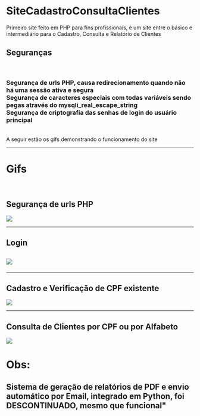 # SiteCadastroConsultaClientes
Primeiro site feito em PHP para fins profissionais, é um site entre o básico e intermediário para o Cadastro, Consulta e Relatório de Clientes
<br>
<h2>Seguranças</h2><br><h3>
  Segurança de urls PHP, causa redirecionamento quando não há uma sessão ativa e segura
  <br>
  Segurança de caracteres especiais com todas variáveis sendo pegas através do mysqli_real_escape_string
  <br>
  Segurança de criptografia das senhas de login do usuário principal
  </h3>
<br>
A seguir estão os gifs demonstrando o funcionamento do site 
<hr>
<h1>Gifs</h1>
<br>
  <h2>Segurança de urls PHP</h2>
  <img src="https://user-images.githubusercontent.com/72174813/135695438-0530389d-076d-4d18-8f06-99fde8d9d69c.gif">
  <hr>
  <h2>Login<h2>
  <img src="https://user-images.githubusercontent.com/72174813/135695911-720a00f1-998e-43bb-93d0-6ac8abc91351.gif">
  <hr>
  <h2>Cadastro e Verificação de CPF existente</h2>
  <img src="https://user-images.githubusercontent.com/72174813/135694297-5e96d839-e962-4d2b-b2c5-8e88cfc2d1fd.gif">
  <hr>
  <h2>Consulta de Clientes por CPF ou por Alfabeto</h2>
  <img src="https://user-images.githubusercontent.com/72174813/135695324-3929540f-5646-470f-a3ce-4da47a90c7fa.gif">
  
  
  <h1>Obs:</h1>
  <h2>Sistema de geração de relatórios de PDF e envio automático por Email, integrado em Python, foi DESCONTINUADO, mesmo que funcional"

